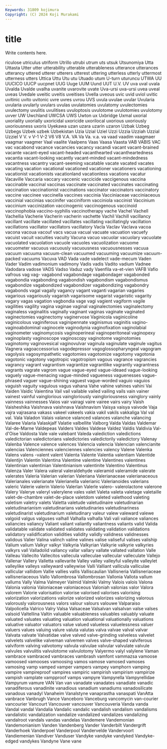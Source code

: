 ```yaml
---
Keywords: 31809 kojimura
Copyright: (C) 2024 Koji Murakami
---
```


# title

Write contents here.



riculose
utriculus utriform Utrillo utrubi utrum uts utsuk Utsunomiya Utta Uttasta
Utter utter utterability utterable utterableness utterance utterances utterancy uttered utterer
utterers utterest uttering utterless utterly uttermost utterness utters Uttica Uttu
Utu utu Utuado utum U-turn uturuncu UTWA UU UUCICO UUCP
uucpnet UUG Uuge UUM Uund UUT U.V. UV uva uval
uvala Uvalda Uvalde uvalha uvanite uvarovite uvate Uva-ursi uva-ursi uvea
uveal uveas Uvedale uveitic uveitis uveitises Uvella uveous uvic uvid
uviol uvitic uvitinic uvito uvitonic uvre uvres uvrou UVS uvula
uvulae uvular Uvularia uvularia uvularly uvulars uvulas uvulatomies uvulatomy uvulectomies
uvulectomy uvulitis uvulitises uvuloptosis uvulotome uvulotomies uvulotomy uvver UW Uwchland
UWCSA UWS Uwton ux Uxbridge Uxmal uxorial uxoriality uxorially uxoricidal
uxoricide uxorilocal uxorious uxoriously uxoriousness uxoris Uyekawa uzan uzara uzarin
uzaron Uzbak Uzbeg Uzbegs Uzbek uzbek Uzbekistan Uzia Uzial Uziel
Uzzi Uzzia Uzziah Uzzial Uzziel V V. v V-1 V-2
V6 V8 V.A. VA Va Va. v.a. va vaad vaadim
vaagmaer vaagmar vaagmer Vaal vaalite Vaalpens Vaas Vaasa Vaasta VAB
VABIS VAC vac vacabond vacance vacancies vacancy vacandi vacant vacant-brained
vacante vacant-eyed vacant-headed vacanthearted vacantheartedness vacantia vacant-looking vacantly vacant-minded vacant-mindedness
vacantness vacantry vacant-seeming vacatable vacate vacated vacates vacating vacation vacational
vacationed vacationer vacationers vacationing vacationist vacationists vacationland vacationless vacations vacatur
Vacaville Vaccaria vaccary vaccenic vaccicide vaccigenous vaccina vaccinable vaccinal vaccinas
vaccinate vaccinated vaccinates vaccinating vaccination vaccinationist vaccinations vaccinator vaccinators vaccinatory
vaccine vaccinee vaccinella vaccines vaccinia Vacciniaceae vacciniaceous vaccinial vaccinias vaccinifer
vacciniform vacciniola vaccinist Vaccinium vaccinium vaccinization vaccinogenic vaccinogenous vaccinoid vaccinophobia
vaccino-syphilis vaccinotherapy vache Vachel Vachell Vachellia Vacherie Vacherin vacherin vachette
Vachil Vachill vacillancy vacillant vacillate vacillated vacillates vacillating vacillatingly vacillation
vacillations vacillator vacillators vacillatory Vacla Vaclav Vaclava vacoa vacona vacoua
vacouf vacs vacua vacual vacuate vacuation vacuefy vacuist vacuit vacuities
vacuity Vacuna vacuo vacuolar vacuolary vacuolate vacuolated vacuolation vacuole vacuoles
vacuolization vacuome vacuometer vacuous vacuously vacuousness vacuousnesses vacuua vacuum vacuuma
vacuum-clean vacuumed vacuuming vacuumize vacuum-packed vacuums Vacuva VAD Vada vade
vadelect vade-mecum Vaden Vader Vadim vadimonium vadimony Vadis vadis Vadito
vadium Vadnee Vadodara vadose VADS Vadso Vaduz vady Vaenfila va-et-vien
VAFB Vafio vafrous vag vag- vagabond vagabondage vagabondager vagabonded vagabondia
vagabonding vagabondish vagabondism vagabondismus vagabondize vagabondized vagabondizer vagabondizing vagabondry vagabonds
vagal vagally vagancy vagant vaganti vagarian vagaries vagarious vagariously vagarish
vagarisome vagarist vagaristic vagarity vagary vagas vagation vagbondia vage vagi
vagient vagiform vagile vagilities vagility vagina vaginae vaginal vaginalectomies vaginalectomy
vaginaless vaginalitis vaginally vaginant vaginas vaginate vaginated vaginectomies vaginectomy vaginervose
Vaginicola vaginicoline vaginicolous vaginiferous vaginipennate vaginismus vaginitis vagino- vaginoabdominal vaginocele
vaginodynia vaginofixation vaginolabial vaginometer vaginomycosis vaginoperineal vaginoperitoneal vaginopexy vaginoplasty vaginoscope
vaginoscopy vaginotome vaginotomies vaginotomy vaginovesical vaginovulvar vaginula vaginulate vaginule vagitus
Vagnera vagoaccessorius vagodepressor vagoglossopharyngeal vagogram vagolysis vagosympathetic vagotomies vagotomize vagotomy
vagotonia vagotonic vagotony vagotropic vagotropism vagous vagrance vagrancies vagrancy vagrant
vagrantism vagrantize vagrantlike vagrantly vagrantness vagrants vagrate vagrom vague vague-eyed
vague-ideaed vague-looking vaguely vague-menacing vague-minded vagueness vaguenesses vague-phrased vaguer vague-shining
vaguest vague-worded vaguio vaguios vaguish vaguity vagulous vagus vahana Vahe
vahine vahines vahini Vai Vaiden Vaidic Vaientina Vail vail vailable
vailed vailing vails vain vainer vainest vainful vainglorious vaingloriously vaingloriousness
vainglory vainly vainness vainnesses Vaios vair vairagi vaire vairee vairs
vairy Vaish Vaisheshika Vaishnava vaishnava Vaishnavism Vaisya vaisya vaivode Vaja
vajra vajrasana vakass vakeel vakeels vakia vakil vakils vakkaliga Val
val val. Vala Valadon Valais valance valanced valances valanche valancing
Valaree Valaria Valaskjalf Valatie valbellite Valborg Valda Valdas Valdemar Val-de-Marne
Valdepeas Valders Valdes Valdese Valdez Valdis Valdivia Val-d'Oise Valdosta Vale
vale valebant Valeda valediction valedictions valedictorian valedictorians valedictories valedictorily valedictory
Valenay Valenba Valence valence valences Valencia valencia Valencian valencianite valencias
Valenciennes valenciennes valencies valency Valene Valenka Valens valens -valent valent
Valenta Valente Valentia valentiam Valentide Valentijn Valentin Valentina Valentine valentine
Valentines valentines Valentinian valentinian Valentinianism valentinite Valentino Valentinus Valenza Valer
Valera valeral valeraldehyde valeramid valeramide valerate valerates Valeria Valerian valerian
Valeriana Valerianaceae valerianaceous Valerianales valerianate Valerianella valerianic Valerianoides valerians valeric
Valerie valerin Valerio Valerlan Valerle valero- valerolactone valerone Valery Valerye
valeryl valerylene vales valet Valeta valeta valetage valetaille valet-de-chambre valet-de-place
valetdom valeted valethood valeting valetism valetry valets Valetta valetude valetudinaire
valetudinarian valetudinarianism valetudinarians valetudinaries valetudinariness valetudinarist valetudinarium valetudinary valeur valew
valeward valewe valgoid valgus valguses valhall Valhalla valhalla Vali vali
valiance valiances valiancies valiancy Valiant valiant valiantly valiantness valiants valid
Valida validatable validate validated validates validating validation validations validatory validification
validities validity validly validness validnesses validous Valier Valina valinch valine
valines valise valiseful valises valiship Valium valium Valkyr valkyr Valkyria
Valkyrian Valkyrie valkyrie valkyries valkyrs vall Valladolid vallancy vallar vallary
vallate vallated vallation Valle Valleau Vallecito Vallecitos vallecula valleculae vallecular
valleculate Vallejo Vallenar Vallery Valletta vallevarite Valley valley valleyful valleyite
valleylet valleylike valleys valleyward valleywise Valli Valliant vallicula valliculae vallicular
vallidom Vallie vallies vallis Valliscaulian Vallisneria Vallisneriaceae vallisneriaceous Vallo Vallombrosa
Vallombrosan Vallonia Vallota vallum vallums Vally Valma Valmeyer Valmid Valmiki
Valmy Valois valois Valona Valonia valonia Valoniaceae valoniaceous Valoniah valonias
valor Valora valorem Valorie valorisation valorise valorised valorises valorising valorization
valorizations valorize valorized valorizes valorizing valorous valorously valorousness valors valour
valours valouwe Valparaiso Valpolicella Valrico Valry Valsa Valsaceae Valsalvan valsalvan
valse valses valsoid Valtellina Valtin valuable valuableness valuables valuably valuate
valuated valuates valuating valuation valuational valuationally valuations valuative valuator valuators
value valued valueless valuelessness valuer valuers values valuing valure valuta
valutas valva valvae valval valvar Valvata valvate Valvatidae valve valved
valve-grinding valveless valvelet valvelets valvelike valveman valvemen valves valve-shaped valviferous
valviform valving valvotomy valvula valvulae valvular valvulate valvule valvules valvulitis
valvulotome valvulotomy Valyermo valyl valylene Vaman vambrace vambraced vambraces vambrash
vamfont vammazsa vamoose vamoosed vamooses vamoosing vamos vamose vamosed vamoses
vamosing vamp vamped vamper vampers vampey vamphorn vamping vampire vampireproof
vampires vampiric vampirish vampirism vampirize vampish vamplate vampproof vamps vampyre
Vampyrella Vampyrellidae Vampyrum vamure VAN Van van vanadate vanadates vanadiate
vanadic vanadiferous vanadinite vanadious vanadium vanadiums vanadosilicate vanadous vanadyl Vanaheim
Vanalstyne vanaprastha vanaspati VanAtta vanbrace Vanbrugh Vance Vanceboro Vanceburg vancomycin
van-courier vancourier Vancourt Vancouver vancouver Vancouveria Vanda vanda Vandal vandal
Vandalia Vandalic vandalic vandalish vandalism vandalisms vandalistic vandalization vandalize vandalized
vandalizes vandalizing vandalroot vandals vandas vandelas Vandemere Vandemonian Vandemonianism Vanden
Vandenberg Vander Vanderbilt Vandergrift Vanderhoek Vanderpoel Vanderpool Vandervelde Vandervoort Vandiemenian
Vandiver Vanduser Vandyke vandyke vandyked Vandyke-edged vandykes Vandyne Vane vane
